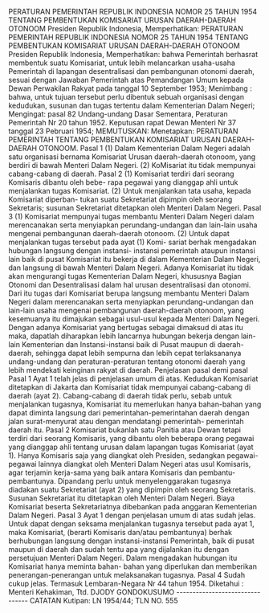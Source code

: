  PERATURAN PEMERINTAH REPUBLIK INDONESIA NOMOR 25 TAHUN 1954 TENTANG PEMBENTUKAN KOMISARIAT URUSAN DAERAH-DAERAH OTONOOM Presiden Republik Indonesia, Memperhatikan: PERATURAN PEMERINTAH REPUBLIK INDONESIA NOMOR 25 TAHUN 1954 TENTANG PEMBENTUKAN KOMISARIAT URUSAN DAERAH-DAERAH OTONOOM Presiden Republik Indonesia, Memperhatikan: bahwa Pemerintah berhasrat membentuk suatu Komisariat, untuk lebih melancarkan usaha-usaha Pemerintah di lapangan desentralisasi dan pembangunan otonomi daerah, sesuai dengan Jawaban Pemerintah atas Pemandangan Umum kepada Dewan Perwakilan Rakyat pada tanggal 10 September 1953;
Menimbang :
 bahwa, untuk tujuan tersebut perlu dibentuk sebuah organisasi dengan kedudukan, susunan dan tugas tertentu dalam Kementerian Dalam Negeri;
Mengingat:
 pasal 82 Undang-undang Dasar Sementara, Peraturan Pemerintah Nr 20 tahun 1952. Keputusan rapat Dewan Menteri Nr 37 tanggal 23 Pebruari 1954;
MEMUTUSKAN:
 Menetapkan: PERATURAN PEMERINTAH TENTANG PEMBENTUKAN KOMISARIAT URUSAN DAERAH- DAERAH OTONOOM. Pasal 1 (1) Dalam Kementerian Dalam Negeri adalah satu organisasi bernama Komisariat Urusan daerah-daerah otonoom, yang berdiri di bawah Menteri Dalam Negeri. (2) KoMisariat itu tidak mempunyai cabang-cabang di daerah. Pasal 2 (1) Komisariat terdiri dari seorang Komisaris dibantu oleh bebe- rapa pegawai yang dianggap ahli untuk menjalankan tugas Komisariat. (2) Untuk menjalankan tata usaha, kepada Komisariat diperban- tukan suatu Sekretariat dipimpin oleh seorang Sekretaris; susunan Sekretariat ditetapkan oleh Menteri Dalam Negeri. Pasal 3 (1) Komisariat mempunyai tugas membantu Menteri Dalam Negeri dalam merencanakan serta menyiapkan perundang-undangan dan lain-lain usaha mengenai pembangunan daerah-daerah otonoom. (2) Untuk dapat menjalankan tugas tersebut pada ayat (1) Komi- sariat berhak mengadakan hubungan langsung dengan instansi- instansi pemerintah ataupun instansi lain baik di pusat Komisariat itu bekerja di dalam Kementerian Dalam Negeri, dan langsung di bawah Menteri Dalam Negeri. Adanya Komisariat itu tidak akan mengurangi tugas Kementerian Dalam Negeri, khususnya Bagian Otonomi dan Desentralisasi dalam hal urusan desentralisasi dan otonomi. Dari itu tugas dari Komisariat berupa langsung membantu Menteri Dalam Negeri dalam merencanakan serta menyiapkan perundang-undangan dan lain-lain usaha mengenai pembangunan daerah-daerah otonoom, yang kesemuanya itu dimajukan sebagai usul-usul kepada Menteri Dalam Negeri. Dengan adanya Komisariat yang bertugas sebagai dimaksud di atas itu maka, dapatlah diharapkan lebih lancarnya hubungan bekerja dengan lain-lain Kementerian dan Instansi-instansi baik di Pusat maupun di daerah-daerah, sehingga dapat lebih sempurna dan lebih cepat terlaksananya undang-undang dan peraturan-peraturan tentang otonomi daerah yang lebih mendekati keinginan rakyat di daerah. Penjelasan pasal demi pasal Pasal 1 Ayat 1 telah jelas di penjelasan umum di atas. Kedudukan Komisariat ditetapkan di Jakarta dan Komisariat tidak mempunyai cabang-cabang di daerah (ayat 2). Cabang-cabang di daerah tidak perlu, sebab untuk menjalankan tugasnya, Komisariat itu memerlukan hanya bahan-bahan yang dapat diminta langsung dari pemerintahan-pemerintahan daerah dengan jalan surat-menyurat atau dengan mendatangi pemerintah- pemerintah daerah itu. Pasal 2 Komisariat bukanlah satu Panitia atau Dewan tetapi terdiri dari seorang Komisaris, yang dibantu oleh beberapa orang pegawai yang dianggap ahli tentang urusan dalam lapangan tugas Komisariat (ayat 1). Hanya Komisaris saja yang diangkat oleh Presiden, sedangkan pegawai-pegawai lainnya diangkat oleh Menteri Dalam Negeri atas usul Komisaris, agar terjamin kerja-sama yang baik antara Komisaris dan pembantu-pembantunya. Dipandang perlu untuk menyelenggarakan tugasnya diadakan suatu Sekretariat (ayat 2) yang dipimpin oleh seorang Sekretaris. Susunan Sekretariat itu ditetapkan oleh Menteri Dalam Negeri. Biaya Komisariat beserta Sekretariatnya dibebankan pada anggaran Kementerian Dalam Negeri. Pasal 3 Ayat 1 dengan penjelasan umum di atas sudah jelas. Untuk dapat dengan seksama menjalankan tugasnya tersebut pada ayat 1, maka Komisariat, (berarti Komisaris dan/atau pembantunya) berhak berhubungan langsung dengan instansi-instansi Pemerintah, baik di pusat maupun di daerah dan sudah tentu apa yang dijalankan itu dengan persetujuan Menteri Dalam Negeri. Dalam mengadakan hubungan itu Komisariat hanya meminta bahan- bahan yang diperlukan dan memberikan penerangan-penerangan untuk melaksanakan tugasnya. Pasal 4 Sudah cukup jelas. Termasuk Lembaran-Negara Nr 44 tahun 1954. Diketahui : Menteri Kehakiman, Ttd. DJODY GONDOKUSUMO -------------------------------- CATATAN Kutipan: LN 1954/44; TLN NO. 555